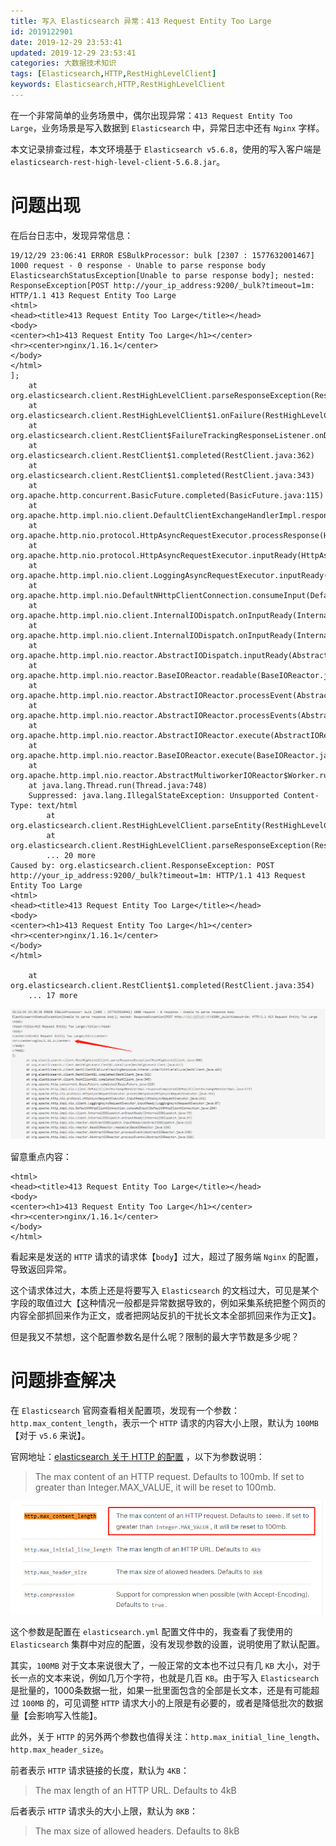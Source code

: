 ```yaml
---
title: 写入 Elasticsearch 异常：413 Request Entity Too Large
id: 2019122901
date: 2019-12-29 23:53:41
updated: 2019-12-29 23:53:41
categories: 大数据技术知识
tags: [Elasticsearch,HTTP,RestHighLevelClient]
keywords: Elasticsearch,HTTP,RestHighLevelClient
---
```



在一个非常简单的业务场景中，偶尔出现异常：`413 Request Entity Too Large`，业务场景是写入数据到 `Elasticsearch` 中，异常日志中还有 `Nginx` 字样。

本文记录排查过程，本文环境基于 `Elasticsearch v5.6.8`，使用的写入客户端是 `elasticsearch-rest-high-level-client-5.6.8.jar`。


<!-- more -->


# 问题出现


在后台日志中，发现异常信息：

```
19/12/29 23:06:41 ERROR ESBulkProcessor: bulk [2307 : 1577632001467] 1000 request - 0 response - Unable to parse response body
ElasticsearchStatusException[Unable to parse response body]; nested: ResponseException[POST http://your_ip_address:9200/_bulk?timeout=1m: HTTP/1.1 413 Request Entity Too Large
<html>
<head><title>413 Request Entity Too Large</title></head>
<body>
<center><h1>413 Request Entity Too Large</h1></center>
<hr><center>nginx/1.16.1</center>
</body>
</html>
];
	at org.elasticsearch.client.RestHighLevelClient.parseResponseException(RestHighLevelClient.java:506)
	at org.elasticsearch.client.RestHighLevelClient$1.onFailure(RestHighLevelClient.java:477)
	at org.elasticsearch.client.RestClient$FailureTrackingResponseListener.onDefinitiveFailure(RestClient.java:605)
	at org.elasticsearch.client.RestClient$1.completed(RestClient.java:362)
	at org.elasticsearch.client.RestClient$1.completed(RestClient.java:343)
	at org.apache.http.concurrent.BasicFuture.completed(BasicFuture.java:115)
	at org.apache.http.impl.nio.client.DefaultClientExchangeHandlerImpl.responseCompleted(DefaultClientExchangeHandlerImpl.java:173)
	at org.apache.http.nio.protocol.HttpAsyncRequestExecutor.processResponse(HttpAsyncRequestExecutor.java:355)
	at org.apache.http.nio.protocol.HttpAsyncRequestExecutor.inputReady(HttpAsyncRequestExecutor.java:242)
	at org.apache.http.impl.nio.client.LoggingAsyncRequestExecutor.inputReady(LoggingAsyncRequestExecutor.java:87)
	at org.apache.http.impl.nio.DefaultNHttpClientConnection.consumeInput(DefaultNHttpClientConnection.java:264)
	at org.apache.http.impl.nio.client.InternalIODispatch.onInputReady(InternalIODispatch.java:73)
	at org.apache.http.impl.nio.client.InternalIODispatch.onInputReady(InternalIODispatch.java:37)
	at org.apache.http.impl.nio.reactor.AbstractIODispatch.inputReady(AbstractIODispatch.java:113)
	at org.apache.http.impl.nio.reactor.BaseIOReactor.readable(BaseIOReactor.java:159)
	at org.apache.http.impl.nio.reactor.AbstractIOReactor.processEvent(AbstractIOReactor.java:338)
	at org.apache.http.impl.nio.reactor.AbstractIOReactor.processEvents(AbstractIOReactor.java:316)
	at org.apache.http.impl.nio.reactor.AbstractIOReactor.execute(AbstractIOReactor.java:277)
	at org.apache.http.impl.nio.reactor.BaseIOReactor.execute(BaseIOReactor.java:105)
	at org.apache.http.impl.nio.reactor.AbstractMultiworkerIOReactor$Worker.run(AbstractMultiworkerIOReactor.java:584)
	at java.lang.Thread.run(Thread.java:748)
	Suppressed: java.lang.IllegalStateException: Unsupported Content-Type: text/html
		at org.elasticsearch.client.RestHighLevelClient.parseEntity(RestHighLevelClient.java:523)
		at org.elasticsearch.client.RestHighLevelClient.parseResponseException(RestHighLevelClient.java:502)
		... 20 more
Caused by: org.elasticsearch.client.ResponseException: POST http://your_ip_address:9200/_bulk?timeout=1m: HTTP/1.1 413 Request Entity Too Large
<html>
<head><title>413 Request Entity Too Large</title></head>
<body>
<center><h1>413 Request Entity Too Large</h1></center>
<hr><center>nginx/1.16.1</center>
</body>
</html>

	at org.elasticsearch.client.RestClient$1.completed(RestClient.java:354)
	... 17 more
```

![异常信息](https://raw.githubusercontent.com/iplaypi/img-playpi/master/img/2019/20191230002704.jpg "异常信息")

留意重点内容：

```
<html>
<head><title>413 Request Entity Too Large</title></head>
<body>
<center><h1>413 Request Entity Too Large</h1></center>
<hr><center>nginx/1.16.1</center>
</body>
</html>
```

看起来是发送的 `HTTP` 请求的请求体【`body`】过大，超过了服务端 `Nginx` 的配置，导致返回异常。

这个请求体过大，本质上还是将要写入 `Elasticsearch` 的文档过大，可见是某个字段的取值过大【这种情况一般都是异常数据导致的，例如采集系统把整个网页的内容全部抓回来作为正文，或者把网站反扒的干扰长文本全部抓回来作为正文】。

但是我又不禁想，这个配置参数名是什么呢？限制的最大字节数是多少呢？


# 问题排查解决


在 `Elasticsearch` 官网查看相关配置项，发现有一个参数：`http.max_content_length`，表示一个 `HTTP` 请求的内容大小上限，默认为 `100MB`【对于 `v5.6` 来说】。

官网地址：[elasticsearch 关于 HTTP 的配置](https://www.elastic.co/guide/en/elasticsearch/reference/5.6/modules-http.html) ，以下为参数说明：

>The max content of an HTTP request. Defaults to 100mb. If set to greater than Integer.MAX_VALUE, it will be reset to 100mb.

![HTTP 相关配置](https://raw.githubusercontent.com/iplaypi/img-playpi/master/img/2019/20191230005435.jpg "HTTP 相关配置")

这个参数是配置在 `elasticsearch.yml` 配置文件中的，我查看了我使用的 `Elasticsearch` 集群中对应的配置，没有发现参数的设置，说明使用了默认配置。

其实，`100MB` 对于文本来说很大了，一般正常的文本也不过只有几 `KB` 大小，对于长一点的文本来说，例如几万个字符，也就是几百 `KB`。由于写入 `Elasticsearch` 是批量的，1000条数据一批，如果一批里面包含的全部是长文本，还是有可能超过 `100MB` 的，可见调整 `HTTP` 请求大小的上限是有必要的，或者是降低批次的数据量【会影响写入性能】。

此外，关于 `HTTP` 的另外两个参数也值得关注：`http.max_initial_line_length`、`http.max_header_size`。

前者表示 `HTTP` 请求链接的长度，默认为 `4KB`：

>The max length of an HTTP URL. Defaults to 4kB

后者表示 `HTTP` 请求头的大小上限，默认为 `8KB`：

>The max size of allowed headers. Defaults to 8kB

